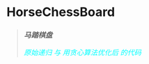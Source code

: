 # HorseChessBoard

> ### *马踏棋盘*
> <font color=cyan size=3 font="宋体">*原始递归 与 用贪心算法优化后 的代码* </font>
> 